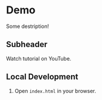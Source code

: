 # Demo

Some destription!

## Subheader

Watch tutorial on YouTube.

## Local Development

1. Open `index.html` in your browser.
